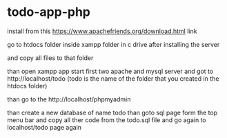 # todo-app-php

install from this https://www.apachefriends.org/download.html link

go to htdocs folder inside xampp folder in c drive after installing the server 

and copy all files to that folder 


than open xampp app start first two apache and mysql server and got to http://localhost/todo (todo is the name of the folder that you created in the htdocs folder)


than go to the http://localhost/phpmyadmin






than create a new database of name todo than goto sql page form the top menu bar and copy all ther  code from the todo.sql file and go again to localhost/todo page again

